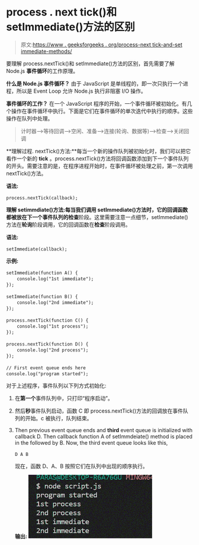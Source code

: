 # process . next tick()和 setImmediate()方法的区别

> 原文:[https://www . geeksforgeeks . org/process-next tick-and-set immediate-methods/](https://www.geeksforgeeks.org/difference-between-process-nexttick-and-setimmediate-methods/)

要理解 process.nextTick()和 setImmediate()方法的区别，首先需要了解 Node.js **事件循环**的工作原理。

**什么是 Node.js 事件循环？**
由于 JavaScript 是单线程的，即一次只执行一个进程，所以是 Event Loop 允许 Node.js 执行非阻塞 I/O 操作。

**事件循环的工作？**
在一个 JavaScript 程序的开始，一个事件循环被初始化。有几个操作在事件循环中执行。下面是它们在事件循环的单次迭代中执行的顺序。这些操作在队列中处理。

> 计时器–>等待回调–>空闲、准备–>连接(轮询、数据等)–>检查–>关闭回调

**理解过程. nextTick()方法:**每当一个新的操作队列被初始化时，我们可以把它看作一个新的 **tick** 。process.nextTick()方法将回调函数添加到下一个事件队列的开头。需要注意的是，在程序进程开始时，在事件循环被处理之前，第一次调用 nextTick()方法。

**语法:**

```
process.nextTick(callback);
```

**理解 setimmdiate()方法:**每当我们调用 setImmediate()方法时，它的回调函数都被放在下一个事件队列的**检查**阶段。这里需要注意一点细节，setImmediate()方法在**轮询**阶段调用，它的回调函数在**检查**阶段调用。

**语法:**

```
setImmediate(callback);
```

**示例:**

```
setImmediate(function A() {
    console.log("1st immediate");
});

setImmediate(function B() {
    console.log("2nd immediate");
});

process.nextTick(function C() {
    console.log("1st process");
});

process.nextTick(function D() {
    console.log("2nd process");
});

// First event queue ends here
console.log("program started");
```

对于上述程序，事件队列以下列方式初始化:

1.  在**第一个**事件队列中，只打印“程序启动”。
2.  然后**秒**事件队列启动，函数 C 即 process.nextTick()方法的回调放在事件队列的开始。c 被执行，队列结束。
3.  Then previous event queue ends and **third** event queue is initialized with callback D. Then callback function A of setImmdeiate() method is placed in the followed by B.
    Now, the third event queue looks like this,

    ```
    D A B
    ```

    现在，函数 D、A、B 按照它们在队列中出现的顺序执行。

    **输出:**
    ![](img/9d1138aeb6efa1301daa9ad9bf6f4358.png)